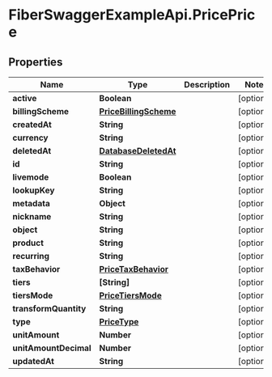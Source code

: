 # FiberSwaggerExampleApi.PricePrice

## Properties

Name | Type | Description | Notes
------------ | ------------- | ------------- | -------------
**active** | **Boolean** |  | [optional] 
**billingScheme** | [**PriceBillingScheme**](PriceBillingScheme.md) |  | [optional] 
**createdAt** | **String** |  | [optional] 
**currency** | **String** |  | [optional] 
**deletedAt** | [**DatabaseDeletedAt**](DatabaseDeletedAt.md) |  | [optional] 
**id** | **String** |  | [optional] 
**livemode** | **Boolean** |  | [optional] 
**lookupKey** | **String** |  | [optional] 
**metadata** | **Object** |  | [optional] 
**nickname** | **String** |  | [optional] 
**object** | **String** |  | [optional] 
**product** | **String** |  | [optional] 
**recurring** | **String** |  | [optional] 
**taxBehavior** | [**PriceTaxBehavior**](PriceTaxBehavior.md) |  | [optional] 
**tiers** | **[String]** |  | [optional] 
**tiersMode** | [**PriceTiersMode**](PriceTiersMode.md) |  | [optional] 
**transformQuantity** | **String** |  | [optional] 
**type** | [**PriceType**](PriceType.md) |  | [optional] 
**unitAmount** | **Number** |  | [optional] 
**unitAmountDecimal** | **Number** |  | [optional] 
**updatedAt** | **String** |  | [optional] 


